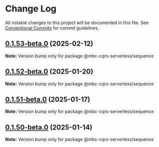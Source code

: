 # Change Log

All notable changes to this project will be documented in this file.
See [Conventional Commits](https://conventionalcommits.org) for commit guidelines.

## [0.1.53-beta.0](https://github.com/mbc-net/mbc-cqrs-serverless/compare/v0.1.52-beta.0...v0.1.53-beta.0) (2025-02-12)

**Note:** Version bump only for package @mbc-cqrs-serverless/sequence

## [0.1.52-beta.0](https://github.com/mbc-net/mbc-cqrs-serverless/compare/v0.1.51-beta.0...v0.1.52-beta.0) (2025-01-20)

**Note:** Version bump only for package @mbc-cqrs-serverless/sequence

## [0.1.51-beta.0](https://github.com/mbc-net/mbc-cqrs-serverless/compare/v0.1.50-beta.0...v0.1.51-beta.0) (2025-01-17)

**Note:** Version bump only for package @mbc-cqrs-serverless/sequence

## [0.1.50-beta.0](https://github.com/mbc-net/mbc-cqrs-serverless/compare/v0.1.49-beta.0...v0.1.50-beta.0) (2025-01-14)

**Note:** Version bump only for package @mbc-cqrs-serverless/sequence
